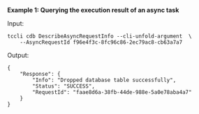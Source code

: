 **Example 1: Querying the execution result of an async task**



Input: 

```
tccli cdb DescribeAsyncRequestInfo --cli-unfold-argument  \
    --AsyncRequestId f96e4f3c-8fc96c86-2ec79ac8-cb63a7a7
```

Output: 
```
{
    "Response": {
        "Info": "Dropped database table successfully",
        "Status": "SUCCESS",
        "RequestId": "faae8d6a-38fb-44de-988e-5a0e78aba4a7"
    }
}
```

